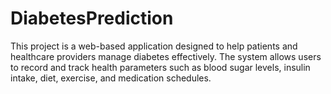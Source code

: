 # DiabetesPrediction
This project is a web-based application designed to help patients and healthcare providers manage diabetes effectively. The system allows users to record and track health parameters such as blood sugar levels, insulin intake, diet, exercise, and medication schedules.
